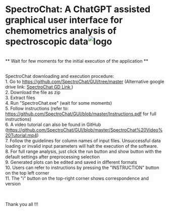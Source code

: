 # SpectroChat: A ChatGPT assisted graphical user interface for chemometrics analysis of spectroscopic data![logo](https://user-images.githubusercontent.com/128515711/226697817-fc07112d-f217-4442-aab6-59f87c80c5e8.JPG)
<br>** Wait for few moments for the initial execution of the application **

<br>SpectroChat downloading and execution procedure:
<br>1. Go to https://github.com/SpectroChat/GUI/tree/master (Alternative google drive link: <a href="https://drive.google.com/file/d/18dtl88GKNbTREOTLJUvKYbSceATTmr-z/view?usp=sharing">SpectroChat GD Link </a>)
<br>2. Download the file as zip
<br>3. Extract files
<br>4. Run "SpectroChat.exe" (wait for some moments)
<br>5. Follow instructions (refer to: https://github.com/SpectroChat/GUI/blob/master/Instructions.pdf for full instructions)
<br>6. A video tutorial can also be found in GitHub (https://github.com/SpectroChat/GUI/blob/master/SpectroChat%20Video%20Tutorial.mp4)
<br>7. Follow the guidelines for column names of input files. Unsuccessful data loading or invalid input parameters will halt the execution of the software.
<br>8. For full range analysis, just click the run button and show button with the default settings after preprocessing selection
<br>9. Generated plots can be edited and saved in different formats
<br>10. Users can refer to instructions by pressing the "INSTRUCTION" button on the top left corner
<br>11. The "i" button on the top-right corner shows correspondence and version

<br>
<br>
Thank you all !!!
